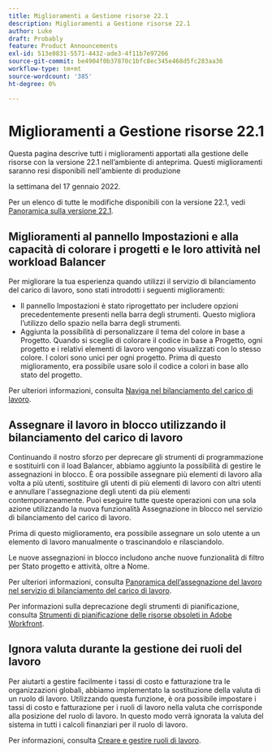 ```yaml
---
title: Miglioramenti a Gestione risorse 22.1
description: Miglioramenti a Gestione risorse 22.1
author: Luke
draft: Probably
feature: Product Announcements
exl-id: 513e0831-5571-4432-ade3-4f11b7e97266
source-git-commit: be4904f0b37870c1bfc8ec345e468d5fc283aa36
workflow-type: tm+mt
source-wordcount: '385'
ht-degree: 0%

---
```


# Miglioramenti a Gestione risorse 22.1

Questa pagina descrive tutti i miglioramenti apportati alla gestione delle risorse con la versione 22.1 nell’ambiente di anteprima. Questi miglioramenti saranno resi disponibili nell&#39;ambiente di produzione

<!--
<MadCap:conditionalText data-mc-conditions="QuicksilverOrClassic.Draft mode">
in January 2022
</MadCap:conditionalText>
-->

la settimana del 17 gennaio 2022.

Per un elenco di tutte le modifiche disponibili con la versione 22.1, vedi [Panoramica sulla versione 22.1](../../../product-announcements/product-releases/22.1-release-activity/22-1-release-overview.md).

## Miglioramenti al pannello Impostazioni e alla capacità di colorare i progetti e le loro attività nel workload Balancer

Per migliorare la tua esperienza quando utilizzi il servizio di bilanciamento del carico di lavoro, sono stati introdotti i seguenti miglioramenti:

* Il pannello Impostazioni è stato riprogettato per includere opzioni precedentemente presenti nella barra degli strumenti. Questo migliora l’utilizzo dello spazio nella barra degli strumenti.
* Aggiunta la possibilità di personalizzare il tema del colore in base a Progetto. Quando si sceglie di colorare il codice in base a Progetto, ogni progetto e i relativi elementi di lavoro vengono visualizzati con lo stesso colore. I colori sono unici per ogni progetto. Prima di questo miglioramento, era possibile usare solo il codice a colori in base allo stato del progetto.

Per ulteriori informazioni, consulta [Naviga nel bilanciamento del carico di lavoro](../../../resource-mgmt/workload-balancer/navigate-the-workload-balancer.md).

## Assegnare il lavoro in blocco utilizzando il bilanciamento del carico di lavoro

Continuando il nostro sforzo per deprecare gli strumenti di programmazione e sostituirli con il load Balancer, abbiamo aggiunto la possibilità di gestire le assegnazioni in blocco. È ora possibile assegnare più elementi di lavoro alla volta a più utenti, sostituire gli utenti di più elementi di lavoro con altri utenti e annullare l&#39;assegnazione degli utenti da più elementi contemporaneamente. Puoi eseguire tutte queste operazioni con una sola azione utilizzando la nuova funzionalità Assegnazione in blocco nel servizio di bilanciamento del carico di lavoro.

Prima di questo miglioramento, era possibile assegnare un solo utente a un elemento di lavoro manualmente o trascinandolo e rilasciandolo.

Le nuove assegnazioni in blocco includono anche nuove funzionalità di filtro per Stato progetto e attività, oltre a Nome.

Per ulteriori informazioni, consulta [Panoramica dell’assegnazione del lavoro nel servizio di bilanciamento del carico di lavoro](../../../resource-mgmt/workload-balancer/assign-work-in-workload-balancer.md).

Per informazioni sulla deprecazione degli strumenti di pianificazione, consulta [Strumenti di pianificazione delle risorse obsoleti in Adobe Workfront](../../../resource-mgmt/resource-mgmt-overview/deprecate-resource-scheduling.md).

## Ignora valuta durante la gestione dei ruoli del lavoro

Per aiutarti a gestire facilmente i tassi di costo e fatturazione tra le organizzazioni globali, abbiamo implementato la sostituzione della valuta di un ruolo di lavoro. Utilizzando questa funzione, è ora possibile impostare i tassi di costo e fatturazione per i ruoli di lavoro nella valuta che corrisponde alla posizione del ruolo di lavoro. In questo modo verrà ignorata la valuta del sistema in tutti i calcoli finanziari per il ruolo di lavoro.

Per informazioni, consulta [Creare e gestire ruoli di lavoro](../../../administration-and-setup/set-up-workfront/organizational-setup/create-manage-job-roles.md).

